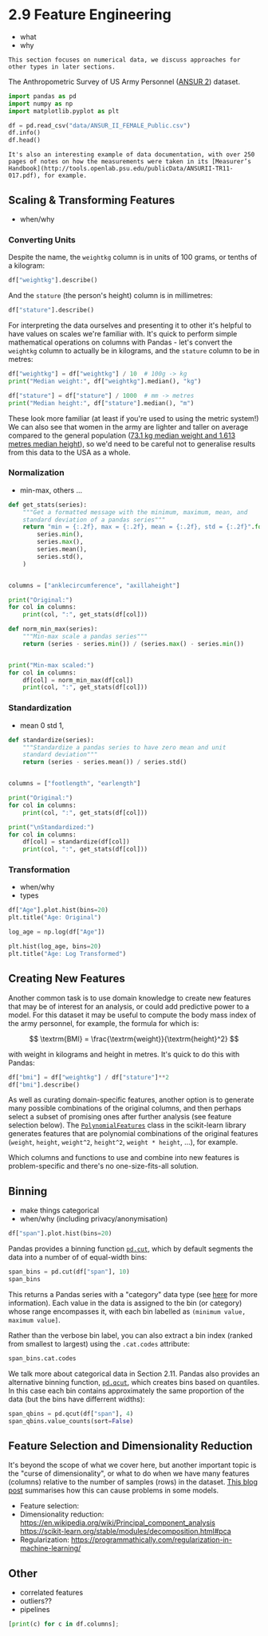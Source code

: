 # 2.9 Feature Engineering

- what
- why

```{note}
This section focuses on numerical data, we discuss approaches for other types in later sections. 
```

The Anthropometric Survey of US Army Personnel ([ANSUR 2](https://www.openlab.psu.edu/ansur2/)) dataset.

```python
import pandas as pd
import numpy as np
import matplotlib.pyplot as plt
```

```python
df = pd.read_csv("data/ANSUR_II_FEMALE_Public.csv")
df.info()
df.head()
```

```{note}
It's also an interesting example of data documentation, with over 250 pages of notes on how the measurements were taken in its [Measurer’s Handbook](http://tools.openlab.psu.edu/publicData/ANSURII-TR11-017.pdf), for example.
```


## Scaling & Transforming Features

- when/why

### Converting Units

Despite the name, the `weightkg` column is in units of 100 grams, or tenths of a kilogram:

```python
df["weightkg"].describe()
```

And the `stature` (the person's height) column is in millimetres:

```python
df["stature"].describe()
```

For interpreting the data ourselves and presenting it to other it's helpful to have values on scales we're familiar with. It's quick to perform simple mathematical operations on columns with Pandas - let's convert the `weightkg` column to actually be in kilograms, and the `stature` column to be in metres:

```python
df["weightkg"] = df["weightkg"] / 10  # 100g -> kg
print("Median weight:", df["weightkg"].median(), "kg")

df["stature"] = df["stature"] / 1000  # mm -> metres
print("Median height:", df["stature"].median(), "m")
```

These look more familiar (at least if you're used to using the metric system!) We can also see that women in the army are lighter and taller on average compared to the general population ([73.1 kg median weight and 1.613 metres median height](https://www.cdc.gov/nchs/data/series/sr_03/sr03-046-508.pdf)), so we'd need to be careful not to generalise results from this data to the USA as a whole.


### Normalization

- min-max, others ...

```python
def get_stats(series):
    """Get a formatted message with the minimum, maximum, mean, and
    standard deviation of a pandas series"""
    return "min = {:.2f}, max = {:.2f}, mean = {:.2f}, std = {:.2f}".format(
        series.min(),
        series.max(),
        series.mean(),
        series.std(),
    )


columns = ["anklecircumference", "axillaheight"]

print("Original:")
for col in columns:
    print(col, ":", get_stats(df[col]))

```

```python
def norm_min_max(series):
    """Min-max scale a pandas series"""
    return (series - series.min()) / (series.max() - series.min())


print("Min-max scaled:")
for col in columns:
    df[col] = norm_min_max(df[col])
    print(col, ":", get_stats(df[col]))

```

### Standardization

- mean 0 std 1,

```python
def standardize(series):
    """Standardize a pandas series to have zero mean and unit
    standard deviation"""
    return (series - series.mean()) / series.std()


columns = ["footlength", "earlength"]

print("Original:")
for col in columns:
    print(col, ":", get_stats(df[col]))

print("\nStandardized:")
for col in columns:
    df[col] = standardize(df[col])
    print(col, ":", get_stats(df[col]))

```

### Transformation

- when/why
- types

```python
df["Age"].plot.hist(bins=20)
plt.title("Age: Original")
```

```python
log_age = np.log(df["Age"])

plt.hist(log_age, bins=20)
plt.title("Age: Log Transformed")
```

## Creating New Features

Another common task is to use domain knowledge to create new features that may be of interest for an analysis, or could add predictive power to a model. For this dataset it may be useful to compute the body mass index of the army personnel, for example, the formula for which is:

$$
\textrm{BMI} = \frac{\textrm{weight}}{\textrm{height}^2}
$$

with weight in kilograms and height in metres. It's quick to do this with Pandas:

```python
df["bmi"] = df["weightkg"] / df["stature"]**2
df["bmi"].describe()
```

As well as curating domain-specific features, another option is to generate many possible combinations of the original columns, and then perhaps select a subset of promising ones after further analysis (see feature selection below). The [`PolynomialFeatures`](https://scikit-learn.org/stable/modules/generated/sklearn.preprocessing.PolynomialFeatures.html#sklearn.preprocessing.PolynomialFeatures) class in the scikit-learn library generates features that are polynomial combinations of the original features (`weight`, `height`, `weight^2`, `height^2`, `weight * height`, ...), for example.

Which columns and functions to use and combine into new features is problem-specific and there's no one-size-fits-all solution.




## Binning

- make things categorical
- when/why (including privacy/anonymisation)

```python
df["span"].plot.hist(bins=20)
```

Pandas provides a binning function [`pd.cut`](https://pandas.pydata.org/docs/reference/api/pandas.cut.html), which by default segments the data into a number of of equal-width bins:

```python
span_bins = pd.cut(df["span"], 10)
span_bins
```

This returns a Pandas series with a "category" data type (see [here](https://pandas.pydata.org/pandas-docs/stable/user_guide/categorical.html) for more information). Each value in the data is assigned to the bin (or category) whose range encompasses it, with each bin labelled as `(minimum value, maximum value]`.

Rather than the verbose bin label, you can also extract a bin index (ranked from smallest to largest) using the `.cat.codes` attribute:

```python
span_bins.cat.codes
```

We talk more about categorical data in Section 2.11. Pandas also provides an alternative binning function, [`pd.qcut`](https://pandas.pydata.org/docs/reference/api/pandas.qcut.html), which creates bins based on quantiles. In this case each bin contains approximately the same proportion of the data (but the bins have differrent widths):

```python
span_qbins = pd.qcut(df["span"], 4)
span_qbins.value_counts(sort=False)
```

## Feature Selection and Dimensionality Reduction

It's beyond the scope of what we cover here, but another important topic is the "curse of dimensionality", or what to do when we have many features (columns) relative to the number of samples (rows) in the dataset. [This blog post](http://blog.dominodatalab.com/the-curse-of-dimensionality) summarises how this can cause problems in some models.

- Feature selection: 
- Dimensionality reduction: https://en.wikipedia.org/wiki/Principal_component_analysis https://scikit-learn.org/stable/modules/decomposition.html#pca
- Regularization: https://programmathically.com/regularization-in-machine-learning/



## Other

- correlated features
- outliers??
- pipelines

```python
[print(c) for c in df.columns];
```
